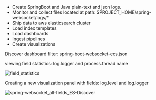 - Create SpringBoot and Java plain-text and json logs. 
- Monitor and collect files located at path: $PROJECT_HOME/spring-websocket/logs/* 
- Ship data to aws elasticsearch cluster
- Load index templates
- Load dashboards
- Ingest pipelines
- Create visualizations

Discover dashboard filter: spring-boot-websocket-ecs.json

viewing field statistics: log.logger and process.thread.name

![field_statistics](https://user-images.githubusercontent.com/54422342/189035703-f0e67e70-4a84-48e5-80f8-fdb2ad88982d.jpg)



Creating a new visualization panel with fields: log.level and log.logger

![spring-websocket_all-fields_ES-Discover](https://user-images.githubusercontent.com/54422342/189035827-0b504c42-0baf-4ad8-a573-f455b3036c40.jpg)
